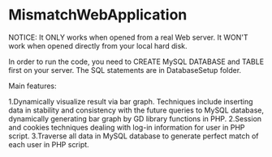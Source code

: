 # MismatchWebApplication

NOTICE: It ONLY works when opened from a real Web server. It WON'T work when opened directly from your local hard disk.

In order to run the code, you need to CREATE MySQL DATABASE and TABLE first on your server. The SQL statements are in DatabaseSetup folder.


Main features:

1.Dynamically visualize result via bar graph. Techniques include inserting data in stability and consistency with the future queries to MySQL database, dynamically generating bar graph by GD library functions in PHP.
2.Session and cookies techniques dealing with log-in information for user in PHP script.
3.Traverse all data in MySQL database to generate perfect match of each user in PHP script.
